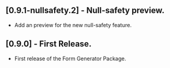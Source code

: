 ## [0.9.1-nullsafety.2] - Null-safety preview.

* Add an preview for the new null-safety feature.

## [0.9.0] - First Release.

* First release of the Form Generator Package.
